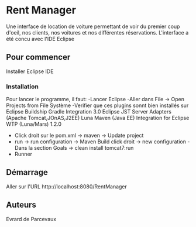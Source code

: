 

# Rent Manager

Une interface de location de voiture permettant de voir du premier coup d'oeil, nos clients, nos voitures et nos différentes réservations.
L'interface a été concu avec l'IDE Eclipse

## Pour commencer

Installer Eclipse IDE


### Installation

Pour lancer le programme, il faut:
 -Lancer Eclipse
 -Aller dans File -> Open Projects from File Système
 -Verifier que ces plugins sonnt bien installés sur Eclipse
    Buildship Gradle Integration 3.0
    Eclipse JST Server Adapters (Apache Tomcat,JOnAS,J2EE) Luna
    Maven (Java EE) Integration for Eclipse WTP (Luna/Mars) 1.2.0
 - Click droit sur le pom.xml -> maven -> Update project
  - run -> run configuration -> Maven Build click droit -> new configuration
  -Dans la section Goals -> clean install tomcat7:run
  - Runner


## Démarrage

Aller sur l'URL  http://localhost:8080/RentManager



## Auteurs
Evrard de Parcevaux

